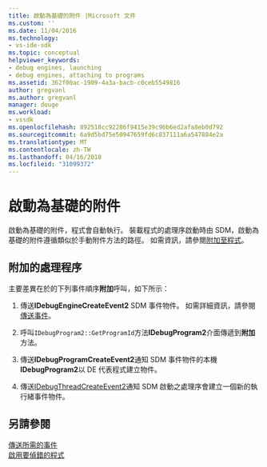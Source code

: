 ```yaml
---
title: 啟動為基礎的附件 |Microsoft 文件
ms.custom: ''
ms.date: 11/04/2016
ms.technology:
- vs-ide-sdk
ms.topic: conceptual
helpviewer_keywords:
- debug engines, launching
- debug engines, attaching to programs
ms.assetid: 362f00ac-1909-4a3a-bacb-c0ceb5549816
author: gregvanl
ms.author: gregvanl
manager: douge
ms.workload:
- vssdk
ms.openlocfilehash: 892518cc92286f9415e39c96b6ed2afa8eb0d792
ms.sourcegitcommit: 6a9d5bd75e50947659fd6c837111a6a547884e2a
ms.translationtype: MT
ms.contentlocale: zh-TW
ms.lasthandoff: 04/16/2018
ms.locfileid: "31099372"
---
```

# <a name="launch-based-attachment"></a>啟動為基礎的附件
啟動為基礎的附件，程式會自動執行。 裝載程式的處理序啟動時由 SDM，啟動為基礎的附件遵循類似於手動附件方法的路徑。 如需資訊，請參閱[附加至程式](../../extensibility/debugger/attaching-to-the-program.md)。  
  
## <a name="the-attaching-process"></a>附加的處理程序  
 主要差異在於的下列事件順序**附加**呼叫，如下所示：  
  
1.  傳送**IDebugEngineCreateEvent2** SDM 事件物件。 如需詳細資訊，請參閱[傳送事件](../../extensibility/debugger/sending-events.md)。  
  
2.  呼叫`IDebugProgram2::GetProgramId`方法**IDebugProgram2**介面傳遞到**附加**方法。  
  
3.  傳送**IDebugProgramCreateEvent2**通知 SDM 事件物件的本機**IDebugProgram2**以 DE 代表程式建立物件。  
  
4.  傳送[IDebugThreadCreateEvent2](../../extensibility/debugger/reference/idebugthreadcreateevent2.md)通知 SDM 啟動之處理序會建立一個新的執行緒事件物件。  
  
## <a name="see-also"></a>另請參閱  
 [傳送所需的事件](../../extensibility/debugger/sending-the-required-events.md)   
 [啟用要偵錯的程式](../../extensibility/debugger/enabling-a-program-to-be-debugged.md)